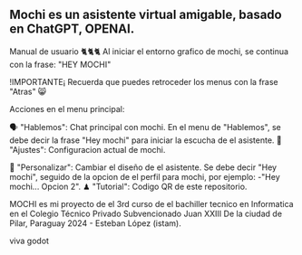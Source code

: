 Mochi es un asistente virtual amigable, basado en ChatGPT, OPENAI.
------------------------------------------------------------------
Manual de usuario
    🐈🐈🐈
Al iniciar el entorno grafico de mochi, se continua con la frase:
    "HEY MOCHI"

!IMPORTANTE¡
Recuerda que puedes retroceder los menus con la frase "Atras" 😸

Acciones en el menu principal:

🗣 "Hablemos": Chat principal con mochi.
    En el menu de "Hablemos", se debe decir la frase "Hey mochi" para iniciar la escucha de el asistente.
🔩 "Ajustes": Configuracion actual de mochi.

🎨 "Personalizar": Cambiar el diseño de el asistente.
    Se debe decir "Hey mochi", seguido de la opcion de el perfil para mochi, por ejemplo:
      -"Hey mochi... Opcion 2".
♟ "Tutorial": Codigo QR de este repositorio.




MOCHI es mi proyecto de el 3rd curso de el bachiller tecnico en Informatica en el Colegio Técnico Privado Subvencionado Juan XXIII De la ciudad de Pilar, Paraguay
2024 - Esteban López (istam).

viva godot
